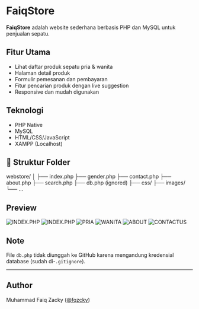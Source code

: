 # FaiqStore 

**FaiqStore** adalah website sederhana berbasis PHP dan MySQL untuk penjualan sepatu.

## Fitur Utama

- Lihat daftar produk sepatu pria & wanita
- Halaman detail produk
- Formulir pemesanan dan pembayaran
- Fitur pencarian produk dengan live suggestion
- Responsive dan mudah digunakan

## Teknologi

- PHP Native
- MySQL
- HTML/CSS/JavaScript
- XAMPP (Localhost)

## 📁 Struktur Folder
webstore/
│
├── index.php
├── gender.php
├── contact.php
├── about.php
├── search.php
├── db.php (ignored)
├── css/
├── images/
└── ...


## Preview

![INDEX.PHP](image.png)
![INDEX.PHP](image-1.png)
![PRIA](image-2.png)
![WANITA](image-3.png)
![ABOUT](image-4.png)
![CONTACTUS](image-5.png)

## Note

File `db.php` tidak diunggah ke GitHub karena mengandung kredensial database (sudah di-`.gitignore`).

---

## Author

Muhammad Faiq Zacky ([@fqzcky](https://github.com/fqzcky))



